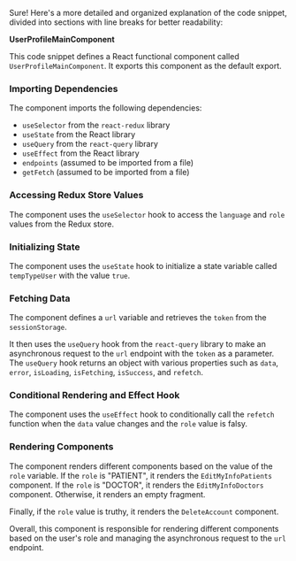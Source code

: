 Sure! Here's a more detailed and organized explanation of the code snippet, divided into sections with line breaks for better readability:

**UserProfileMainComponent**

This code snippet defines a React functional component called `UserProfileMainComponent`. It exports this component as the default export.

### Importing Dependencies

The component imports the following dependencies:

- `useSelector` from the `react-redux` library
- `useState` from the React library
- `useQuery` from the `react-query` library
- `useEffect` from the React library
- `endpoints` (assumed to be imported from a file)
- `getFetch` (assumed to be imported from a file)

### Accessing Redux Store Values

The component uses the `useSelector` hook to access the `language` and `role` values from the Redux store.

### Initializing State

The component uses the `useState` hook to initialize a state variable called `tempTypeUser` with the value `true`.

### Fetching Data

The component defines a `url` variable and retrieves the `token` from the `sessionStorage`.

It then uses the `useQuery` hook from the `react-query` library to make an asynchronous request to the `url` endpoint with the `token` as a parameter. The `useQuery` hook returns an object with various properties such as `data`, `error`, `isLoading`, `isFetching`, `isSuccess`, and `refetch`.

### Conditional Rendering and Effect Hook

The component uses the `useEffect` hook to conditionally call the `refetch` function when the `data` value changes and the `role` value is falsy.

### Rendering Components

The component renders different components based on the value of the `role` variable. If the `role` is "PATIENT", it renders the `EditMyInfoPatients` component. If the `role` is "DOCTOR", it renders the `EditMyInfoDoctors` component. Otherwise, it renders an empty fragment.

Finally, if the `role` value is truthy, it renders the `DeleteAccount` component.

Overall, this component is responsible for rendering different components based on the user's role and managing the asynchronous request to the `url` endpoint.
